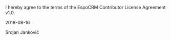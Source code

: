 I hereby agree to the terms of the EspoCRM Contributor License Agreement v1.0.

2018-08-16

Srdjan Janković
